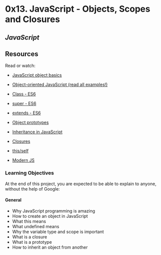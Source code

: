# 0x13. JavaScript - Objects, Scopes and Closures
## ***JavaScript***


## Resources
Read or watch:

- [JavaScript object basics](https://intranet.alxswe.com/rltoken/dsSkBB-Cj0tqUFL8eOZLLQ)

- [Object-oriented JavaScript (read all examples!)](https://intranet.alxswe.com/rltoken/qqgqdyHPzUZkKQ5UMnw2MQ)

- [Class - ES6](https://intranet.alxswe.com/rltoken/NEm-UViCThD5hfq_3Lj9Hg)

- [super - ES6](https://intranet.alxswe.com/rltoken/_cxdVKsdqPWbbp2cHtQSbQ)

- [extends - ES6](https://intranet.alxswe.com/rltoken/6wdl6Bc5yjBplpiZKmr6Zw)

- [Object prototypes](https://intranet.alxswe.com/rltoken/NiBbDiOlfhfUf4eIigglIw)

- [Inheritance in JavaScript](https://intranet.alxswe.com/rltoken/qqgqdyHPzUZkKQ5UMnw2MQ)

- [Closures](https://intranet.alxswe.com/rltoken/CybTMKEDNdTdU99kx_OXgQ)

- [this/self](https://intranet.alxswe.com/rltoken/XcOkisoKPud4faDDkLMABw)

- [Modern JS](https://intranet.alxswe.com/rltoken/rU_q2J3qGWfvTYNllW8JnA)

### Learning Objectives
At the end of this project, you are expected to be able to explain to anyone, without the help of Google:

#### General
- Why JavaScript programming is amazing
- How to create an object in JavaScript
- What this means
- What undefined means
- Why the variable type and scope is important
- What is a closure
- What is a prototype
- How to inherit an object from another

